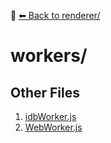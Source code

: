 📁 [⬅ Back to renderer/](../README.md)

# workers/


## Other Files
1. [idbWorker.js](./idbWorker.js)
2. [WebWorker.js](./WebWorker.js)